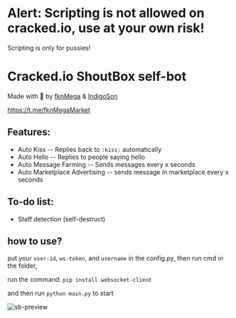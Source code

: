 # Alert: Scripting is not allowed on cracked.io, use at your own risk!
Scripting is only for pussies!

# Cracked.io ShoutBox self-bot

Made with :sparkling_heart:	by [fknMega](https://cracked.io/fknMega) & [IndigoSon](https://cracked.io/IndigoSon)

https://t.me/fknMegaMarket

## Features:

- Auto Kiss -- Replies back to `:kiss:` automatically
- Auto Hello -- Replies to people saying hello
- Auto Message Farming -- Sends messages every x seconds
- Auto Marketplace Advertising -- sends message in marketplace every x seconds

## To-do list:

- Staff detection (self-destruct)


## how to use?

put your `user-id`, `ws-token`, and `username` in the config.py,
then run cmd in the folder,

run the command: `pip install websocket-client`

and then run `python main.py` to start

![sb-preview](https://media.discordapp.net/attachments/1028954895325351966/1028992082343379004/unknown.png)

